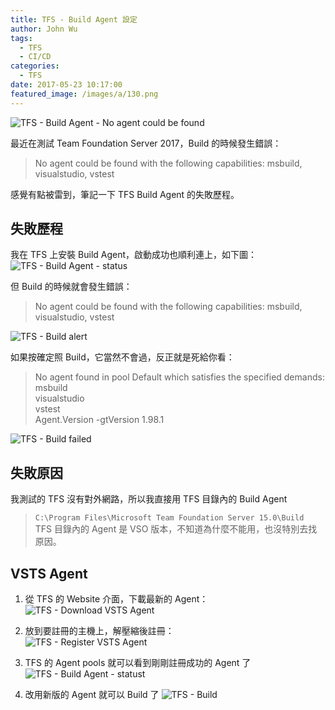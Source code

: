 ```yaml
---
title: TFS - Build Agent 設定
author: John Wu
tags:
  - TFS
  - CI/CD
categories:
  - TFS
date: 2017-05-23 10:17:00
featured_image: /images/a/130.png
---
```

![TFS - Build Agent - No agent could be found](/images/a/130.png)

最近在測試 Team Foundation Server 2017，Build 的時候發生錯誤：
> No agent could be found with the following capabilities: msbuild, visualstudio, vstest

感覺有點被雷到，筆記一下 TFS Build Agent 的失敗歷程。  

<!-- more -->

## 失敗歷程

我在 TFS 上安裝 Build Agent，啟動成功也順利連上，如下圖：  
![TFS - Build Agent - status](/images/a/133.png)

但 Build 的時候就會發生錯誤：  
> No agent could be found with the following capabilities: msbuild, visualstudio, vstest  

![TFS - Build alert](/images/a/131.png)

如果按確定照 Build，它當然不會過，反正就是死給你看：  
> No agent found in pool Default which satisfies the specified demands:  
> msbuild  
> visualstudio  
> vstest  
> Agent.Version -gtVersion 1.98.1  

![TFS - Build failed](/images/a/132.png)

## 失敗原因

我測試的 TFS 沒有對外網路，所以我直接用 TFS 目錄內的 Build Agent  
> `C:\Program Files\Microsoft Team Foundation Server 15.0\Build`  
TFS 目錄內的 Agent 是 VSO 版本，不知道為什麼不能用，也沒特別去找原因。  

## VSTS Agent 

1. 從 TFS 的 Website 介面，下載最新的 Agent：  
![TFS - Download VSTS Agent](/images/a/134.png)  

2. 放到要註冊的主機上，解壓縮後註冊：  
![TFS - Register VSTS Agent](/images/a/135.png)  

3. TFS 的 Agent pools 就可以看到剛剛註冊成功的 Agent 了  
![TFS - Build Agent - statust](/images/a/136.png)  

4. 改用新版的 Agent 就可以 Build 了
![TFS - Build](/images/a/137.png)  